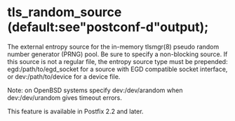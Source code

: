 # tls_random_source (default:see"postconf-d"output); 

 The external entropy source for the in-memory tlsmgr(8) pseudo
random number generator (PRNG) pool. Be sure to specify a non-blocking
source.  If this source is not a regular file, the entropy source
type must be prepended:  egd:/path/to/egd_socket for a source with
EGD compatible socket interface, or dev:/path/to/device for a
device file.  

 Note: on OpenBSD systems specify dev:/dev/arandom when dev:/dev/urandom
gives timeout errors.  

 This feature is available in Postfix 2.2 and later.  


